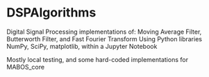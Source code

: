 # DSPAlgorithms
Digital Signal Processing implementations of:
Moving Average Filter, Butterworth Filter, and Fast Fourier Transform
Using Python libraries NumPy, SciPy, matplotlib, within a Jupyter Notebook

Mostly local testing, and some hard-coded implementations for MABOS_core
